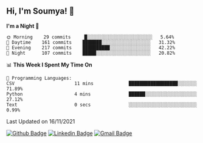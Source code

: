 ## Hi, I'm Soumya! 👋

<!--START_SECTION:waka-->
**I'm a Night 🦉** 

```text
🌞 Morning    29 commits     █░░░░░░░░░░░░░░░░░░░░░░░░   5.64% 
🌆 Daytime    161 commits    ███████░░░░░░░░░░░░░░░░░░   31.32% 
🌃 Evening    217 commits    ██████████░░░░░░░░░░░░░░░   42.22% 
🌙 Night      107 commits    █████░░░░░░░░░░░░░░░░░░░░   20.82%

```


📊 **This Week I Spent My Time On** 

```text
💬 Programming Languages: 
CSV                      11 mins             ██████████████████░░░░░░░   71.89% 
Python                   4 mins              ██████░░░░░░░░░░░░░░░░░░░   27.12% 
Text                     0 secs              ░░░░░░░░░░░░░░░░░░░░░░░░░   0.99%

```


 Last Updated on 16/11/2021
<!--END_SECTION:waka-->

[![Github Badge](https://img.shields.io/badge/-rubyruins-grey?style=for-the-badge&logo=github&logoColor=white&link=https://github.com/rubyruins/)](https://www.github.com/rubyruins/) 
[![Linkedin Badge](https://img.shields.io/badge/-Soumya%20Parekh-0072b1?style=for-the-badge&logo=Linkedin&logoColor=white&link=https://www.linkedin.com/in/Soumya-Parekh/)](https://www.linkedin.com/in/Soumya-Parekh/) 
[![Gmail Badge](https://img.shields.io/badge/-soumya.parekh@somaiya.edu-c14438?style=for-the-badge&logo=Gmail&logoColor=white&link=mailto:soumya.parekh@somaiya.edu)](mailto:soumya.parekh@somaiya.edu) 
